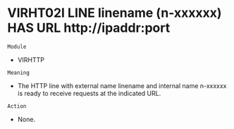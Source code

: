 # VIRHT02I LINE linename (n-xxxxxx) HAS URL http://ipaddr:port

`Module`
- VIRHTTP

`Meaning`
- The HTTP line with external name linename and internal name n-xxxxxx is ready to receive requests at the indicated URL.

`Action`
- None.
